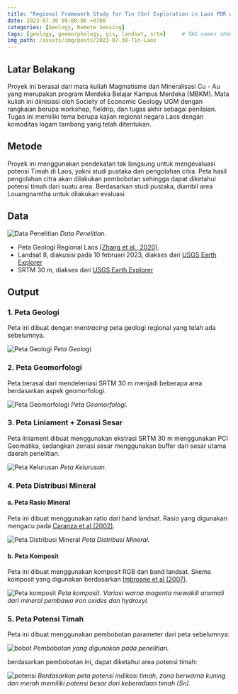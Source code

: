 ```yaml
---
title: "Regional Framework Study for Tin (Sn) Exploration in Laos PDR with Special Case Study Louangnamtha Area"
date: 2023-07-30 09:00:00 +0700
categories: [Geology, Remote Sensing]
tags: [geology, geomorphology, gis, landsat, srtm]     # TAG names should always be lowercase
img_path: /assets/img/posts/2023-07-30-Tin-Laos
---
```


## Latar Belakang
Proyek ini berasal dari mata kuliah Magmatisme dan Mineralisasi Cu - Au yang merupakan program Merdeka Belajar Kampus Merdeka (MBKM). Mata kuliah ini diinisiasi oleh Society of Economic Geology UGM dengan rangkaian berupa workshop, fieldrip, dan tugas akhir sebagai penilaian. Tugas ini memiliki tema berupa kajian regional negara Laos dengan komoditas logam tambang yang telah ditentukan.

## Metode
Proyek ini menggunakan pendekatan tak langsung untuk mengevaluasi potensi Timah di Laos, yakni studi pustaka dan pengolahan citra. Peta hasil pengolahan citra akan dilakukan pembobotan sehingga dapat diketahui potensi timah dari suatu area. Berdasarkan studi pustaka, diambil area Louangnamtha untuk dilakukan evaluasi.

## Data
![Data Penelitian](data.jpg)
_Data Penelitian._

- Peta Geologi Regional Laos [(Zhang et al., 2020)](https://doi.org/10.1016/j.oregeorev.2020.103582).
- Landsat 8, diakusisi pada 10 februari 2023, diakses dari [USGS Earth Explorer](https://earthexplorer.usgs.gov/)
- SRTM 30 m, diakses dari  [USGS Earth Explorer](https://earthexplorer.usgs.gov/)

## Output
### 1. Peta Geologi  
Peta ini dibuat dengan men*tracing* peta geologi regional yang telah ada sebelumnya.  

![Peta Geologi](peta_geologi.jpg)
_Peta Geologi._

### 2. Peta Geomorfologi 
Peta berasal dari mendeleniasi SRTM 30 m menjadi beberapa area berdasarkan aspek geomorfologi.

![Peta Geomorfologi](peta_geomorf.jpg)
_Peta Geomorfologi._

### 3. Peta Liniament + Zonasi Sesar
Peta liniament dibuat menggunakan ekstrasi SRTM 30 m menggunakan PCI Geomatika, sedangkan zonasi sesar menggunakan buffer dari sesar utama daerah penelitian.

![Peta Kelurusan](peta_kelurusan.jpg)
_Peta Kelurusan._

### 4. Peta Distribusi Mineral
#### a. Peta Rasio Mineral
Peta ini dibuat menggunakan ratio dari band landsat. Rasio yang digunakan mengacu pada [Caranza et al (2002)](https://doi.org/10.1080/01431160110115014).

![Peta Distribusi Mineral](peta_distribusi_mineral.jpg)
_Peta Distribusi Mineral._

#### b. Peta Komposit
Peta ini dibuat menggunakan komposit RGB dari band landsat. Skema komposit yang digunakan berdasarkan [Imbroane et al (2007)](https://dx.doi.org/10.1109/SYNASC.2007.52).

![Peta komposit](peta_komposit.jpg)
_Peta komposit. Variasi warna magenta mewakili anomali dari mineral pembawa iron oxides dan hydroxyl._

### 5. Peta Potensi Timah
Peta ini dibuat menggunakan pembobotan parameter dari peta sebelumnya: 

![bobot](bobot.jpg)
_Pembobotan yang digunakan pada penelitian._

berdasarkan pembobotan ini, dapat diketahui area potensi timah:

![potensi](peta_potensi.jpg)
_Berdasarkan peta potensi indikasi timah, zona berwarna kuning dan merah memiliki potensi besar dari keberadaan timah (Sn)._
